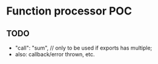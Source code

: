 # Function processor POC

## TODO

* "call": "sum", // only to be used if exports has multiple;
* also: callback/error thrown, etc.